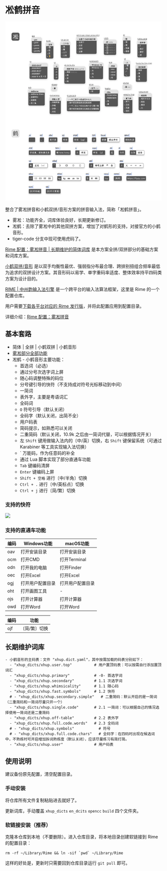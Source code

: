 # 凇鹤拼音

![demo](./others/demo_crane.webp)

整合了雾凇拼音和小鹤双拼/音形方案的拼音输入法，简称「凇鹤拼音」。

- 雾凇：功能齐全，词库体验良好，长期更新修订。
- 凇鹤：去除了雾凇中的其他双拼方案，增加了对鹤形的支持，对接官方的小鹤音形。
- tiger-code 分支中现可使用虎码了。

[Rime 配置：雾凇拼音 | 长期维护的简体词库](https://github.com/iDvel/rime-ice) 是本方案全拼/双拼部分的基础方案和词库方案。

[小鹤双拼/音形](https://www.flypy.com/) 是以双手均衡性最优、强弱指分布最合理、跨排别扭组合频率最低为追求的双拼设计方案。其音形码以易学、单字重码率适度、整体效率持平四码类方案为设计目的。

[RIME | 中州韵输入法引擎](https://rime.im/) 是一个跨平台的输入法算法框架，这里是 Rime 的一个配置仓库。

用户需要[下载各平台对应的 Rime 发行版](https://rime.im/download/)，并将此配置应用到配置目录。

详细介绍：[Rime 配置：雾凇拼音](https://dvel.me/posts/rime-ice/)


## 基本套路

- 简体 | 全拼 | 小鹤双拼 | 小鹤音形
- [雾凇部分全部功能](https://github.com/iDvel/rime-ice#%E5%9F%BA%E6%9C%AC%E5%A5%97%E8%B7%AF)
- 凇鹤 - 小鹤音形主要功能：
    - 首选词（必选）
    - 通过分号次选字词上屏
    - 随心码调整特殊的码位
    - 分号键引导的快符（不支持成对符号光标移动到中间）
    - 一简词
    - 表外字，主要是粤语词汇
    - 全码词
    - `O` 符号引导（默认关闭）
    - 全码字（默认关闭，出简不全）
    - 用户码表
    - 简码提示，如熟悉可以关闭
    - 二重简码（默认关闭，10.9k 之后由一简词代替，可以根据情况开关）
    - 左 `Shift` 键用做输入法内的〔中/英〕切换，右 `Shift` 键保留系统（可通过 Karabiner 等工具实现输入法切换）
    - \` 万能码，作为任意码的补全
    - 通过 Lua 脚本实现了部分直通车功能
    - `Tab` 键编码清屏
    - `Enter` 键编码上屏
    - `Shift + 空格` 进行〔中/半角〕切换
    - `Ctrl + .` 进行〔中/英标点〕切换
    - `Ctrl + j` 进行〔简/繁〕切换

### 支持的快符

![](others/fast-symbols.png)

<!--
http://www.keyboard-layout-editor.com/#/
[{t:"#ff0000"},"Q\n：“","W\n？","E\n（","R\n）","T\n@","Y\n《","U\n》",{c:"#7d7d7d",t:"#000000"},"I",{c:"#cccccc",t:"#ff0000"},"O\n「」","P\n『』"],
[{x:0.25},"A\n！","S\n……","D\n、","F\n重复","G\n·","H\n《》","J\n“”","K\n（）","L\n〔〕",{c:"#ffabab"},":\n;"],
[{x:0.75,c:"#cccccc"},"Z\n“","X\n→","C\n”","V\n——","B\n_",{c:"#7d7d7d",t:"#000000"},"N","M"]
 -->

### 支持的直通车功能

|编码|Windows功能|macOS功能|
|-|-|-|
|oav|打开安装目录|打开安装目录|
|ocm|打开CMD|打开Terminal|
|odn|打开我的电脑|打开Finder|
|oec|打开Excel|打开Excel|
|ogj|打开用户配置目录|打开用户配置目录|
|oht|打开画图工具|-|
|ojs|打开计算器|打开计算器|
|owd|打开Word|打开Word|

|编码|功能|
|-|-|
|ojf|〔简/繁〕切换|

## 长期维护词库

```
- 小鹤音形的主码表：文件 "xhup.dict.yaml"，其中按需加载的码表分别如下：
  - "xhup_dicts/xhup.user.top"          # 用户置顶码表：可以按需自行添加置顶词汇
  - "xhup_dicts/xhup.primary"           # -0- 首选字词
  - "xhup_dicts/xhup.secondary"         # 1.1 次选字词
  - "xhup_dicts/xhup.whimsicality"      # 1.1 随心码
  - "xhup_dicts/xhup.fast.symbols"      # 1.2 快符
  # - "xhup_dicts/xhup.secondary.simple"   # 二重简码：默认开启的是一简词（二重简码和一简词尽量只开一个）
  - "xhup_dicts/xhup.single.code"       # 2.1 一简词：可以根据自己的情况选择使用一简词还是二重简码
  - "xhup_dicts/xhup.off-table"         # 2.2 表外字
  - "xhup_dicts/xhup.full.code.words"   # 2.3 全码词
  # - "xhup_dicts/xhup.symbols"           # 符号
  # - "xhup_dicts/xhup.full.code.chars"   # 全码字：在四码时出现在候选词中，不熟练时可开启增加拆词熟练度（默认关闭），应该尽量练习有简打简。
  - "xhup_dicts/xhup.user"              # 用户码表
```

## 使用说明

建议备份原先配置，清空配置目录。

### 手动安装

将仓库所有文件复制粘贴进去就好了。

更新词库，手动覆盖 `xhup_dicts` `en_dcits` `opencc` `build` 四个文件夹。

### 软链接安装（推荐）

克隆本仓库到本地（不要删除）。进入仓库目录，将本地目录创建软链接到 Rime 的配置目录：

```
rm -rf ~/Library/Rime && ln -sif `pwd` ~/Library/Rime
```

这样的好处是，更新时只需要回到仓库目录运行 `git pull` 即可。
